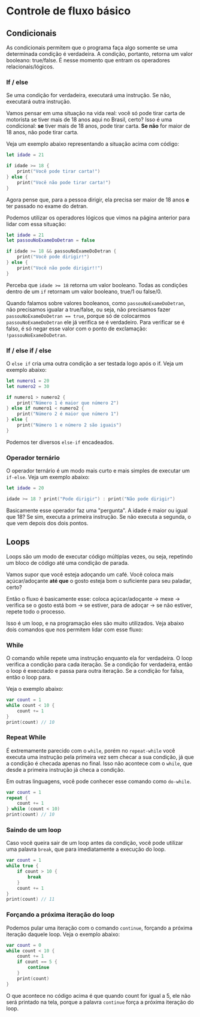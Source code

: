 # Controle de fluxo básico

## Condicionais
As condicionais permitem que o programa faça algo somente se uma determinada condição é verdadeira.
A condição, portanto, retorna um valor booleano: true/false. É nesse momento que entram os operadores relacionais/lógicos.

### If / else
Se uma condição for verdadeira, executará uma instrução. Se não, executará outra instrução. 

Vamos pensar em uma situação na vida real: você só pode tirar carta de motorista se tiver mais de 18 anos aqui no Brasil, certo? Isso é uma condicional: **se** tiver mais de 18 anos, pode tirar carta. **Se não** for maior de 18 anos, não pode tirar carta.

Veja um exemplo abaixo representando a situação acima com código:

```swift
let idade = 21

if idade >= 18 {
    print("Você pode tirar carta!")
} else {
    print("Você não pode tirar carta!")
}
```

Agora pense que, para a pessoa dirigir, ela precisa ser maior de 18 anos **e** ter passado no exame do detran.

Podemos utilizar os operadores lógicos que vimos na página anterior para lidar com essa situação:

```swift
let idade = 21
let passouNoExameDoDetran = false

if idade >= 18 && passouNoExameDoDetran {
    print("Você pode dirigir!")
} else {
    print("Você não pode dirigir!!")
}
```

Perceba que `idade >= 18` retorna um valor booleano. Todas as condições dentro de um `if` retornam um valor booleano, true/1 ou false/0.

Quando falamos sobre valores booleanos, como `passouNoExameDoDetran`, não precisamos igualar a true/false, ou seja, não precisamos fazer `passouNoExameDoDetran == true`, porque só de colocarmos `passouNoExameDoDetran` ele já verifica se é verdadeiro. Para verificar se é falso, é só negar esse valor com o ponto de exclamação: `!passouNoExameDoDetran`.

### If / else if / else

O `else if` cria uma outra condição a ser testada logo após o if. Veja um exemplo abaixo:

```swift
let numero1 = 20
let numero2 = 30

if numero1 > numero2 {
    print("Número 1 é maior que número 2")
} else if numero1 < numero2 {
    print("Número 2 é maior que número 1")
} else {
    print("Número 1 e número 2 são iguais")
}
```

Podemos ter diversos `else-if` encadeados.

### Operador ternário

O operador ternário é um modo mais curto e mais simples de executar um `if-else`. Veja um exemplo abaixo:
```swift
let idade = 20

idade >= 18 ? print("Pode dirigir") : print("Não pode dirigir")
```

Basicamente esse operador faz uma "pergunta". A idade é maior ou igual que 18? Se sim, executa a primeira instrução. Se não executa a segunda, o que vem depois dos dois pontos.

## Loops
Loops são um modo de executar código múltiplas vezes, ou seja, repetindo um bloco de código até uma condição de parada. 

Vamos supor que você esteja adoçando um café. Você coloca mais açúcar/adoçante **até que** o gosto esteja bom o suficiente para seu paladar, certo?

Então o fluxo é basicamente esse: coloca açúcar/adoçante -> mexe -> verifica se o gosto está bom -> se estiver, para de adoçar -> se não estiver, repete todo o processo.

Isso é um loop, e na programação eles são muito utilizados. Veja abaixo dois comandos que nos permitem lidar com esse fluxo:

### While
O comando while repete uma instrução enquanto ela for verdadeira. 
O loop verifica a condição para cada iteração. Se a condição for verdadeira, então o loop é executado e passa para outra iteração. Se a condição for falsa, então o loop para. 

Veja o exemplo abaixo:
```swift
var count = 1
while count < 10 {
    count += 1
}
print(count) // 10
```

### Repeat While
É extremamente parecido com o `while`, porém no `repeat-while` você executa uma instrução pela primeira vez sem checar a sua condição, já que a condição é checada apenas no final. Isso não acontece com o `while`, que desde a primeira instrução já checa a condição.

Em outras linguagens, você pode conhecer esse comando como `do-while`.

```swift
var count = 1
repeat {
    count += 1
} while (count < 10)
print(count) // 10
```

### Saindo de um loop
Caso você queira sair de um loop antes da condição, você pode utilizar uma palavra `break`, que para imediatamente a execução do loop.

```swift
var count = 1
while true {
    if count > 10 {
        break
    }
    count += 1
}
print(count) // 11
```

### Forçando a próxima iteração do loop
Podemos pular uma iteração com o comando `continue`, forçando a próxima iteração daquele loop. Veja o exemplo abaixo:

```swift
var count = 0
while count < 10 {
    count += 1
    if count == 5 {
        continue
    }
    print(count)
}
```

O que acontece no código acima é que quando count for igual a 5, ele não será printado na tela, porque a palavra `continue` força a próxima iteração do loop.